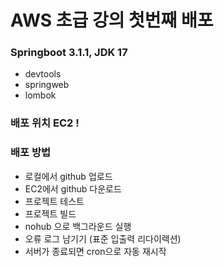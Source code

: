 # AWS 초급 강의 첫번째 배포


### Springboot 3.1.1, JDK 17
- devtools
- springweb
- lombok


### 배포 위치 EC2 !


### 배포 방법
- 로컬에서 github 업로드
- EC2에서 github 다운로드
- 프로젝트 테스트
- 프로젝트 빌드
- nohub 으로 백그라운드 실행
- 오류 로그 남기기 (표준 입출력 리다이렉션)
- 서버가 종료되면 cron으로 자동 재시작



